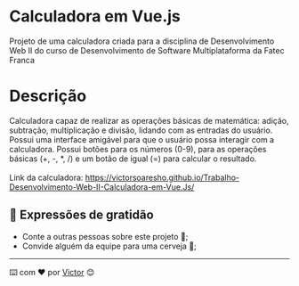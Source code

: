 # Calculadora em Vue.js
 Projeto de uma calculadora criada para a disciplina de Desenvolvimento Web II do curso de Desenvolvimento de Software Multiplataforma da Fatec Franca

 # Descrição
 Calculadora capaz de realizar as operações básicas de matemática: adição, subtração, multiplicação e divisão, lidando com as entradas do usuário. Possui uma interface amigável para que   o usuário possa interagir com a calculadora. Possui botões para os números (0-9), para as operações básicas (+, -, *, /) e um botão de igual (=) para calcular o resultado. <BR><BR>
 Link da calculadora: <a href="https://victorsoaresho.github.io/Trabalho-Desenvolvimento-Web-II-Calculadora-em-Vue.Js/" target="_blank">https://victorsoaresho.github.io/Trabalho-Desenvolvimento-Web-II-Calculadora-em-Vue.Js/<a>

## 🎁 Expressões de gratidão

* Conte a outras pessoas sobre este projeto 📢;
* Convide alguém da equipe para uma cerveja 🍺;


---
⌨️ com ❤️ por [Victor](https://github.com/victorsoaresho) 😊


 
